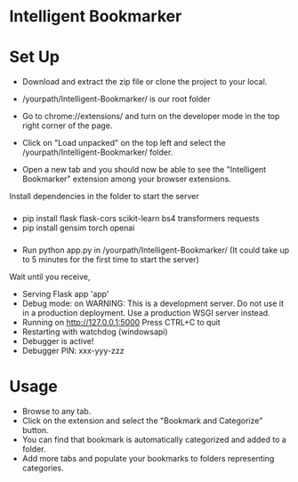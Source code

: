 # Intelligent Bookmarker

# Set Up
* Download and extract the zip file or clone the project to your local.
* /yourpath/Intelligent-Bookmarker/ is our root folder

* Go to chrome://extensions/ and turn on the developer mode in the top right corner of the page.
* Click on "Load unpacked" on the top left and select the /yourpath/Intelligent-Bookmarker/ folder.
* Open a new tab and you should now be able to see the "Intelligent Bookmarker" extension among your browser extensions.

Install dependencies in the folder to start the server
###
* pip install flask flask-cors scikit-learn bs4 transformers requests
* pip install gensim torch openai
###
* Run python app.py in /yourpath/Intelligent-Bookmarker/ (It could take up to 5 minutes for the first time to start the server)

Wait until you receive,  

 * Serving Flask app 'app'
 * Debug mode: on
WARNING: This is a development server. Do not use it in a production deployment. Use a production WSGI server instead.
 * Running on http://127.0.0.1:5000
Press CTRL+C to quit
 * Restarting with watchdog (windowsapi)
 * Debugger is active!
 * Debugger PIN: xxx-yyy-zzz

# Usage

* Browse to any tab.
* Click on the extension and select the "Bookmark and Categorize" button.
* You can find that bookmark is automatically categorized and added to a folder.
* Add more tabs and populate your bookmarks to folders representing categories.

